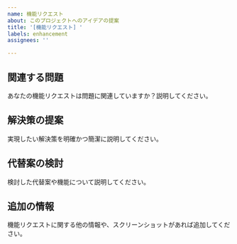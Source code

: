 ```yaml
---
name: 機能リクエスト
about: このプロジェクトへのアイデアの提案
title: '[機能リクエスト] '
labels: enhancement
assignees: ''

---
```


## 関連する問題
あなたの機能リクエストは問題に関連していますか？説明してください。

## 解決策の提案
実現したい解決策を明確かつ簡潔に説明してください。

## 代替案の検討
検討した代替案や機能について説明してください。

## 追加の情報
機能リクエストに関する他の情報や、スクリーンショットがあれば追加してください。
